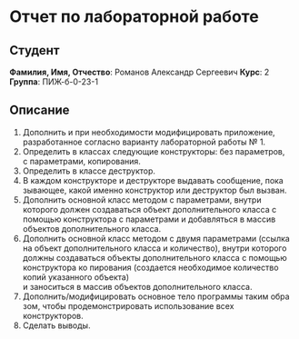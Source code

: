 # Отчет по лабораторной работе

## Студент

**Фамилия, Имя, Отчество**: Романов Александр Сергеевич
**Курс**: 2  
**Группа**: ПИЖ-б-0-23-1

## Описание

1. Дополнить и при необходимости модифицировать приложение, 
разработанное согласно варианту лабораторной работы № 1.  
2. Определить в классах следующие конструкторы: без параметров,  
с параметрами, копирования. 
3. Определить в классе деструктор. 
4. В каждом конструкторе и деструкторе выдавать сообщение, пока
зывающее, какой именно конструктор или деструктор был вызван. 
5. Дополнить основной класс методом с параметрами, внутри которого 
должен создаваться объект дополнительного класса с помощью конструктора 
с параметрами и добавляться в массив объектов дополнительного класса. 
6. Дополнить основной класс методом с двумя параметрами (ссылка  
на объект дополнительного класса и количество), внутри которого должны 
создаваться объекты дополнительного класса с помощью конструктора ко
пирования (создается необходимое количество копий указанного объекта)  
и заноситься в массив объектов дополнительного класса. 
7. Дополнить/модифицировать основное тело программы таким обра
зом, чтобы продемонстрировать использование всех конструкторов. 
8. Сделать выводы. 
